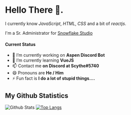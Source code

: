 # Hello There 👋.

I currently know *JavaScript*, *HTML*, *CSS* and a bit of *reactjs*.

I'm a Sr. Administrator for [Snowflake Studio](https://discord.com/invite/2SUybzb)

#### Current Status
- 🔭 I’m currently working on **Aspen Discord Bot**
- 🌱 I’m currently learning **VueJS**
- 📫 Contact me **on Discord at Scythe#5740**
- 😄 Pronouns are **He / Him**
- ⚡ Fun fact is **I do a lot of stupid things....**

## My Github Statistics
![Github Stats](https://github-readme-stats.vercel.app/api?username=scythe108&show_icons=true&theme=synthwave)
[![Top Langs](https://github-readme-stats.vercel.app/api/top-langs/?username=scythe108&langs_count=8&theme=synthwave)](https://github.com/anuraghazra/github-readme-stats)
